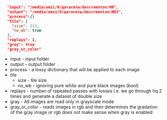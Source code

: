 ```json 
  "input": "/media/umzi/H/датасеты/descreenton/HR",
  "output": "/media/umzi/H/датасеты/descreenton/HR2",
  "process":{}
  "tile": {
    "size": 512,
    "no_wb": true
  },
  "replays": 1,
  "gray": true
  "gray_or_color"
```
- input - input folder
- output - output folder
- process - a lossy dictionary that will be applied to each image
- tile  
  - size - tile size
  - no_wb - ignoring pure white and pure black images (bool)
- replays - number of repeated passes with losses I.e. we go through hq 2 times and generate a dataset of double size
- gray - All images are read only in grayscale mode
- gray_or_color - reads images in rgb and then determines the gradation of the gray image or rgb does not make sense when gray is enabled
